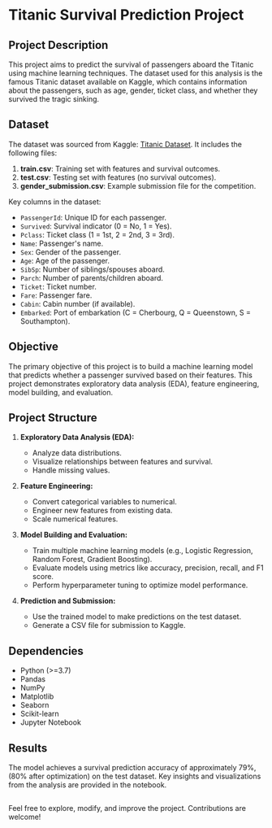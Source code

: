 # Titanic Survival Prediction Project

## Project Description

This project aims to predict the survival of passengers aboard the Titanic using machine learning techniques. The dataset used for this analysis is the famous Titanic dataset available on Kaggle, which contains information about the passengers, such as age, gender, ticket class, and whether they survived the tragic sinking.

## Dataset

The dataset was sourced from Kaggle: [Titanic Dataset](https://www.kaggle.com/c/titanic/data). It includes the following files:

1. **train.csv**: Training set with features and survival outcomes.
2. **test.csv**: Testing set with features (no survival outcomes).
3. **gender_submission.csv**: Example submission file for the competition.

Key columns in the dataset:
- `PassengerId`: Unique ID for each passenger.
- `Survived`: Survival indicator (0 = No, 1 = Yes).
- `Pclass`: Ticket class (1 = 1st, 2 = 2nd, 3 = 3rd).
- `Name`: Passenger's name.
- `Sex`: Gender of the passenger.
- `Age`: Age of the passenger.
- `SibSp`: Number of siblings/spouses aboard.
- `Parch`: Number of parents/children aboard.
- `Ticket`: Ticket number.
- `Fare`: Passenger fare.
- `Cabin`: Cabin number (if available).
- `Embarked`: Port of embarkation (C = Cherbourg, Q = Queenstown, S = Southampton).

## Objective

The primary objective of this project is to build a machine learning model that predicts whether a passenger survived based on their features. This project demonstrates exploratory data analysis (EDA), feature engineering, model building, and evaluation.

## Project Structure

1. **Exploratory Data Analysis (EDA):**
   - Analyze data distributions.
   - Visualize relationships between features and survival.
   - Handle missing values.

2. **Feature Engineering:**
   - Convert categorical variables to numerical.
   - Engineer new features from existing data.
   - Scale numerical features.

3. **Model Building and Evaluation:**
   - Train multiple machine learning models (e.g., Logistic Regression, Random Forest, Gradient Boosting).
   - Evaluate models using metrics like accuracy, precision, recall, and F1 score.
   - Perform hyperparameter tuning to optimize model performance.

4. **Prediction and Submission:**
   - Use the trained model to make predictions on the test dataset.
   - Generate a CSV file for submission to Kaggle.

## Dependencies

- Python (>=3.7)
- Pandas
- NumPy
- Matplotlib
- Seaborn
- Scikit-learn
- Jupyter Notebook

## Results

The model achieves a survival prediction accuracy of approximately 79%, (80% after optimization) on the test dataset. Key insights and visualizations from the analysis are provided in the notebook.

##

Feel free to explore, modify, and improve the project. Contributions are welcome!
